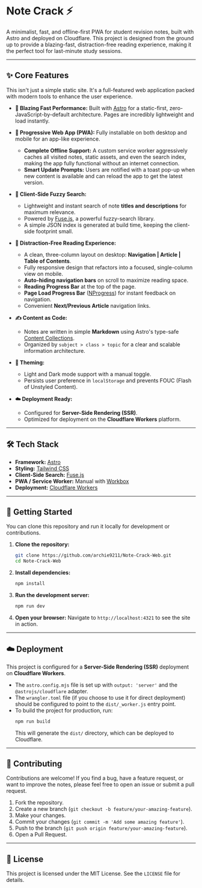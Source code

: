 # Note Crack ⚡️

A minimalist, fast, and offline-first PWA for student revision notes, built with Astro and deployed on Cloudflare. This project is designed from the ground up to provide a blazing-fast, distraction-free reading experience, making it the perfect tool for last-minute study sessions.

---

## ✨ Core Features

This isn't just a simple static site. It's a full-featured web application packed with modern tools to enhance the user experience.

- **🚀 Blazing Fast Performance:** Built with [Astro](https://astro.build/) for a static-first, zero-JavaScript-by-default architecture. Pages are incredibly lightweight and load instantly.

- **📱 Progressive Web App (PWA):** Fully installable on both desktop and mobile for an app-like experience.

     - **Complete Offline Support:** A custom service worker aggressively caches all visited notes, static assets, and even the search index, making the app fully functional without an internet connection.
     - **Smart Update Prompts:** Users are notified with a toast pop-up when new content is available and can reload the app to get the latest version.

- **🔎 Client-Side Fuzzy Search:**

     - Lightweight and instant search of note **titles and descriptions** for maximum relevance.
     - Powered by [Fuse.js](https://fusejs.io/), a powerful fuzzy-search library.
     - A simple JSON index is generated at build time, keeping the client-side footprint small.

- **📖 Distraction-Free Reading Experience:**

     - A clean, three-column layout on desktop: **Navigation | Article | Table of Contents**.
     - Fully responsive design that refactors into a focused, single-column view on mobile.
     - **Auto-hiding navigation bars** on scroll to maximize reading space.
     - **Reading Progress Bar** at the top of the page.
     - **Page Load Progress Bar** ([NProgress](https://github.com/rstacruz/nprogress)) for instant feedback on navigation.
     - Convenient **Next/Previous Article** navigation links.

- **✍️ Content as Code:**

     - Notes are written in simple **Markdown** using Astro's type-safe [Content Collections](https://docs.astro.build/en/guides/content-collections/).
     - Organized by `subject > class > topic` for a clear and scalable information architecture.

- **🎨 Theming:**

     - Light and Dark mode support with a manual toggle.
     - Persists user preference in `localStorage` and prevents FOUC (Flash of Unstyled Content).

- **☁️ Deployment Ready:**
     - Configured for **Server-Side Rendering (SSR)**.
     - Optimized for deployment on the **Cloudflare Workers** platform.

---

## 🛠 Tech Stack

- **Framework:** [Astro](https://astro.build/)
- **Styling:** [Tailwind CSS](https://tailwindcss.com/)
- **Client-Side Search:** [Fuse.js](https://fusejs.io/)
- **PWA / Service Worker:** Manual with [Workbox](https://developer.chrome.com/docs/workbox)
- **Deployment:** [Cloudflare Workers](https://workers.cloudflare.com/)

---

## 🚀 Getting Started

You can clone this repository and run it locally for development or contributions.

1.    **Clone the repository:**

      ```bash
      git clone https://github.com/archie9211/Note-Crack-Web.git
      cd Note-Crack-Web
      ```

2.    **Install dependencies:**

      ```bash
      npm install
      ```

3.    **Run the development server:**

      ```bash
      npm run dev
      ```

4.    **Open your browser:**
      Navigate to `http://localhost:4321` to see the site in action.

---

## ☁️ Deployment

This project is configured for a **Server-Side Rendering (SSR)** deployment on **Cloudflare Workers**.

- The `astro.config.mjs` file is set up with `output: 'server'` and the `@astrojs/cloudflare` adapter.
- The `wrangler.toml` file (if you choose to use it for direct deployment) should be configured to point to the `dist/_worker.js` entry point.
- To build the project for production, run:
     ```bash
     npm run build
     ```
     This will generate the `dist/` directory, which can be deployed to Cloudflare.

---

## 🤝 Contributing

Contributions are welcome! If you find a bug, have a feature request, or want to improve the notes, please feel free to open an issue or submit a pull request.

1.    Fork the repository.
2.    Create a new branch (`git checkout -b feature/your-amazing-feature`).
3.    Make your changes.
4.    Commit your changes (`git commit -m 'Add some amazing feature'`).
5.    Push to the branch (`git push origin feature/your-amazing-feature`).
6.    Open a Pull Request.

---

## 📄 License

This project is licensed under the MIT License. See the `LICENSE` file for details.
